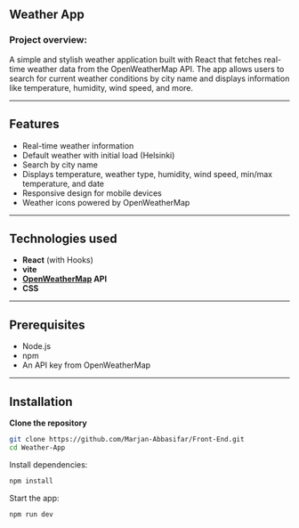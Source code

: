  
## Weather App

### Project overview:
A simple and stylish weather application built with React that fetches real-time weather data from the OpenWeatherMap API. The app allows users to search for current weather conditions by city name and displays information like temperature, humidity, wind speed, and more.

---

## Features
-	Real-time weather information
-	Default weather with initial load (Helsinki)
-	Search by city name
-	Displays temperature, weather type, humidity, wind speed, min/max temperature, and date
-	Responsive design for mobile devices
-	Weather icons powered by OpenWeatherMap

---

## Technologies used
-	**React** (with Hooks)
-   **vite**
-	**[OpenWeatherMap](https://openweathermap.org/) API**
-	**CSS** 

---

## Prerequisites
- Node.js  
- npm 
- An API key from OpenWeatherMap

---

## Installation

  **Clone the repository**

```bash
git clone https://github.com/Marjan-Abbasifar/Front-End.git
cd Weather-App
```
Install dependencies:
```bash
npm install
```

Start the app:
```bash
npm run dev
```
